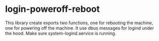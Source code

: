 # login-poweroff-reboot

This library create exports two functions, one for rebooting the machine, one for powering off the machine.
It use dbus messages for logind under the hood. Make sure system-logind.service is running.